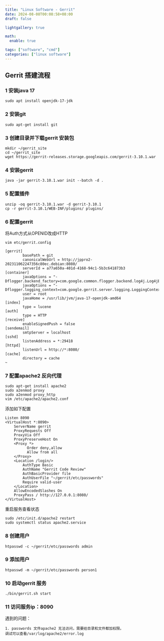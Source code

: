 ```yaml
---
title: "Linux Software - Gerrit"
date: 2024-08-08T00:08:58+08:00
draft: false

lightgallery: true

math:
  enable: true

tags: ["software", "cmd"]
categories: ["linux software"]
---
```


## Gerrit 搭建流程

### 1 安装java 17
```
sudo apt install openjdk-17-jdk
```

### 2 安装git
```
sudo apt-get install git
```

### 3 创建目录并下载gerrit 安装包
[](https://www.gerritcodereview.com/)
```
mkdir ~/gerrit_site
cd ~/gerrit_site
wget https://gerrit-releases.storage.googleapis.com/gerrit-3.10.1.war
```

### 4 安装gerrit
```
java -jar gerrit-3.10.1.war init --batch -d .
```

### 5 配置插件
```
unzip -oq gerrit-3.10.1.war -d gerrit-3.10.1
cp -r gerrit-3.10.1/WEB-INF/plugins/ plugins/
```
### 6 配置gerrit
将Auth方式从OPENID改成HTTP
```
vim etc/gerrit.config
```

```
[gerrit]
        basePath = git
        canonicalWebUrl = http://jppro2-202311062247356c80ec.debian:8080/
        serverId = a77a650a-401d-4168-94c1-5b3c641873b3
[container]
        javaOptions = "-Dflogger.backend_factory=com.google.common.flogger.backend.log4j.Log4jBackendFactory#getInstance"
        javaOptions = "-Dflogger.logging_context=com.google.gerrit.server.logging.LoggingContext#getInstance"
        user = root
        javaHome = /usr/lib/jvm/java-17-openjdk-amd64
[index]
        type = lucene
[auth]
        type = HTTP
[receive]
        enableSignedPush = false
[sendemail]
        smtpServer = localhost
[sshd]
        listenAddress = *:29418
[httpd]
        listenUrl = http://*:8080/
[cache]
        directory = cache
~                             
```

### 7 配置apache2 反向代理
```
sudo apt-get install apache2
sudo a2enmod proxy
sudo a2enmod proxy_http
vim /etc/apache2/apache2.conf
```

添加如下配置
```
Listen 8090
<VirtualHost *:8090>
    ServerName gerrit
    ProxyRequests Off
    ProxyVia Off
    ProxyPreserveHost On
    <Proxy *>
          Order deny,allow
          Allow from all
    </Proxy>
    <Location /login/>
        AuthType Basic
        AuthName "Gerrit Code Review"
        AuthBasicProvider file
        AuthUserFile "~/gerrit/etc/passwords"
        Require valid-user
    </Location>
    AllowEncodedSlashes On
    ProxyPass / http://127.0.0.1:8080/
</VirtualHost>

```
重启服务查看状态
```
sudo /etc/init.d/apache2 restart
sudo systemctl status apache2.service
```

### 8 创建用户
```
htpasswd -c ~/gerrit/etc/passwords admin
```

### 9 添加用户
```
htpasswd -m ~/gerrit/etc/passwords person1
```
### 10 启动gerrit 服务
```
./bin/gerrit.sh start
```

### 11 访问服务ip：8090


遇到的问题：
```
1. passwords 文件apache2 无法访问，需要给目录和文件都加权限。
调试可以查看/var/log/apache2/error.log
```


